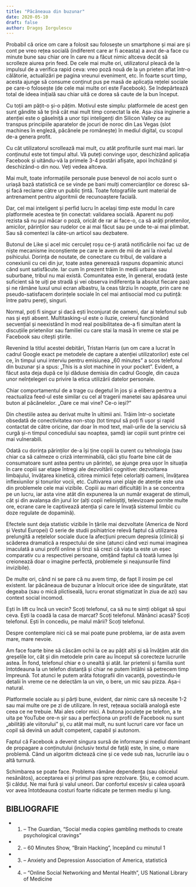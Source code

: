 ```yaml
---
title: "Păcăneaua din buzunar"
date: 2020-05-10
draft: false
author: Dragoș Iorgulescu
---
```



Probabil că orice om care a folosit sau folosește un smartphone și mai are și cont pe vreo rețea socială (indiferent care ar fi aceasta) a avut de-a face cu minute bune sau chiar ore în care nu a făcut nimic altceva decât să scrolleze aiurea prin feed. De cele mai multe ori, utilizatorul pleacă de la impulsul de a verifica rapid ceva: vreo poză nouă de la un prieten aflat într-o călătorie, actualizări pe pagina vreunui eveniment, etc. În foarte scurt timp, acesta ajunge să consume conținut pus pe masă de aplicația rețelei sociale pe care-o folosește (de cele mai multe ori este Facebook). Se îndepărtează total de ideea inițială sau chiar uită ce dorea să caute de la bun început.

Cu toții am pățit-o și-o pățim. Motivul este simplu: platformele de acest gen sunt gândite să te țină cât mai mult timp conectat la ele. Așa-zisa inginerie a atenției este o găselniță a unor tipi inteligenți din Silicon Valley ce au transpus principiile aparatelor de jocuri de noroc din Las Vegas (slot machines în engleză, păcănele pe românește) în mediul digital, cu scopul de-a genera profit.

Cu cât utilizatorul scrollează mai mult, cu atât profiturile sunt mai mari. Iar conținutul este tot timpul altul. Vă puteți convinge ușor, deschizând aplicația Facebook și uitându-vă la primele 3-4 postări afișate, apoi închizând și deschizând-o din nou. Veți vedea altceva.

Mai mult, toate informațiile personale puse benevol de noi acolo sunt o uriașă bază statistică ce se vinde pe bani mulți comercianților ce doresc să-și facă reclame către un public țintă. Toate fotografiile sunt material de antrenament pentru algoritmii de recunoaștere facială.

Dar, cel mai inteligent și perfid lucru în același timp este modul în care platformele acestea te țin conectat: validarea socială. Aparent nu poți rezista să nu pui măcar o poză, oricât de rar ai face-o, ca să arăți prietenilor, amicilor, părinților sau rudelor ce ai mai făcut sau pe unde te-ai mai plimbat. Sau să comentezi la câte-un articol sau dezbatere.

Butonul de Like și acel mic cerculeț roșu ce-ți arată notificările noi fac uz de niște mecanisme inconștiente pe care le avem de mii de ani la nivelul psihicului. Dorința de noutate, de conectare cu tribul, de validare a conexiunii cu cei din jur, toate astea generează raspuns dopaminic atunci când sunt satisfăcute. Iar cum în prezent trăim în medii urbane sau suburbane, tribul nu mai există. Comunitatea este, în general, erodată (este suficient să te uiți pe stradă și vei observa indiferența la absolut fiecare pas) și ne rămâne luxul unui ecran albastru, la ceas târziu în noapte, prin care ne pseudo-satisfacem dorințele sociale în cel mai antisocial mod cu putință: între patru pereți, singuri.

Normal, poți fi singur și dacă ești înconjurat de oameni, dar ai telefonul sub nas și ești absent. Multitasking-ul este o iluzie, creierul funcționând secvențial și neexistând în mod real posibilitatea de-a fi simultan atent la discuțiile prietenilor sau familiei cu care stai la masă în vreme ce stai pe Facebook sau citești știrile.

Revenind la titlul acestei debitări, Tristan Harris (un om care a lucrat în cadrul Google exact pe metodele de captare a atenției utilizatorilor) este cel ce, în timpul unui interviu pentru emisiunea „60 minutes” a scos telefonul din buzunar și a spus: „This is a slot machine in your pocket”. Evident, a făcut asta deja după ce își dăduse demisia din cadrul Google, din cauza unor neînțelegeri cu privire la etica utilizării datelor personale.

Chiar comportamentul de a trage cu degetul în jos și a elibera pentru a reactualiza feed-ul este similar cu cel al tragerii manetei sau apăsarea unui buton al păcănelelor. „Oare ce mai vine? Ce-o ieși?”

Din chestiile astea au derivat multe în ultimii ani. Trăim într-o societate obsedată de conectivitatea non-stop (tot timpul să poți fi ușor și rapid contactat de către oricine, dar doar în mod text, mail-urile de la serviciu să curgă și-n timpul concediului sau noaptea, șamd) iar copiii sunt printre cei mai vulnerabili.

Odată cu dorința părinților de-a își ține copiii la curent cu tehnologia (sau chiar ca să calmeze o criză interminabilă, căci știu foarte bine cât de consumatoare sunt astea pentru un părinte), se ajunge prea ușor în situația în care copiii sar etape întregi ale dezvoltării cognitive: dezvoltarea limbajului, învățarea kinetică, citirea mimicii feței celorlalți oameni, învățarea inflexiunilor și tonurilor vocii, etc. Cultivarea unei plaje de atenție este una din problemele cele mai vizibile. Copiii au mari dificultăți în a se concentra pe un lucru, iar asta vine atât din expunerea la un număr exagerat de stimuli, cât și din avalanșa din jurul lor (alți copii neliniștiți, televizoare pornite multe ore, ecrane care le captivează atenția și care le învață sistemul limbic cu doze regulate de dopamină).

Efectele sunt deja statistic vizibile în țările mai dezvoltate (America de Nord și Vestul Europei) O serie de studii psihiatrice relevă faptul că utilizarea prelungită a rețelelor sociale duce la afecțiuni precum depresia (clinică) și scăderea dramatică a respectului de sine (atunci când vezi numai imaginea imaculată a unui profil online și tinzi să crezi că viața ta este un eșec comparativ cu a respectivei persoane, omițând faptul că toată lumea își creionează doar o imagine perfectă, problemele și neajunsurile fiind invizibile).

De multe ori, când ni se pare că nu avem timp, de fapt îl irosim pe cel existent. Iar păcăneaua de buzunar a înlocuit orice idee de singurătate, stat degeaba (sau o mică plictiseală, lucru eronat stigmatizat în ziua de azi) sau context social incomod.

Ești în lift cu încă un vecin? Scoți telefonul, ca să nu te simți obligat să spui ceva. Ești la coadă la casa de marcat? Scoți telefonul. Mănânci acasă? Scoți telefonul. Ești în concediu, pe malul mării? Scoți telefonul.

Despre contemplare nici că se mai poate pune problema, iar de asta avem mare, mare nevoie.

Am face foarte bine să căscăm ochii la ce au pățit alții și să învățăm atât din greșelile lor, cât și din metodele prin care au început să corecteze lucrurile astea. În fond, telefonul chiar e o unealtă și atât. Iar prietenii și familia sunt întotdeauna la un telefon distanță și chiar ne putem întâlni să petrecem timp împreună. Tot atunci le putem arăta fotografii din vacanță, povestindu-le detalii în vreme ce ne delectăm la un vin, o bere, un mic sau pizza. Așa-i natural.

Platformele sociale au și părți bune, evident, dar nimic care să necesite 1-2 sau mai multe ore pe zi de utilizare. În rest, rețeaua socială analogă este ceea ce ne trebuie. Mai ales celor mici. A butona joculețe pe telefon, a te uita pe YouTube ore-n șir sau a perfecționa un profil de Facebook nu sunt „abilități ale viitorului” și, cu atât mai mult, nu sunt lucruri care vor face un copil să devină un adult competent, capabil și autonom.

Faptul că Facebook a devenit singura sursă de informare și mediul dominant de propagare a conținutului (inclusiv textul de față) este, în sine, o mare problemă. Când un algoritm dictează cine și ce vede sub nas, lucrurile iau o altă turnură.

Schimbarea se poate face. Problema rămâne dependența (sau obiceiul nesănătos), acceptarea ei și primul pas spre rezolvare. Știu, e comod acum. Și călduț. Ne mai fură și valul uneori. Dar confortul excesiv și calea ușoară vor avea întotdeauna costuri foarte ridicate pe termen mediu și lung.

## BIBLIOGRAFIE
+ 1) – The Guardian, “Social media copies gambling methods to create psychological cravings”
+ 2) – 60 Minutes Show, “Brain Hacking”, începând cu minutul 1
+ 3) – Anxiety and Depression Association of America, statistică
+ 4) – “Online Social Networking and Mental Health”, US National Library of Medicine

